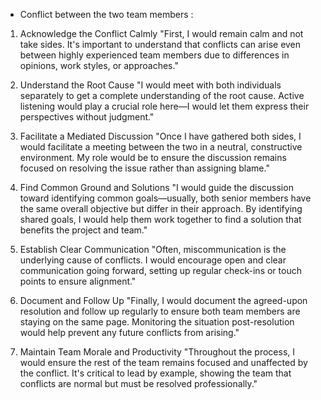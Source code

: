 - Conflict between the two team members : 
1. Acknowledge the Conflict Calmly
"First, I would remain calm and not take sides. 
 It's important to understand that conflicts can arise even between highly experienced team members 
 due to differences in opinions, work styles, or approaches."

2. Understand the Root Cause
"I would meet with both individuals separately to get a complete understanding of the root cause. 
Active listening would play a crucial role here—I would let them express their perspectives without judgment."

3. Facilitate a Mediated Discussion
"Once I have gathered both sides, 
I would facilitate a meeting between the two in a neutral, constructive environment.
My role would be to ensure the discussion remains focused on resolving the issue rather than assigning blame."

4. Find Common Ground and Solutions
"I would guide the discussion toward identifying common goals—usually, 
both senior members have the same overall objective but differ in their approach. 
By identifying shared goals, I would help them work together to find a solution that benefits
 the project and team."

5. Establish Clear Communication
"Often, miscommunication is the underlying cause of conflicts. 
I would encourage open and clear communication going forward, 
setting up regular check-ins or touch points to ensure alignment."

6. Document and Follow Up
"Finally, I would document the agreed-upon resolution and follow up regularly to ensure both team members are staying on the same page.
 Monitoring the situation post-resolution would help prevent any future conflicts from arising."

7. Maintain Team Morale and Productivity
"Throughout the process, I would ensure the rest of the team remains focused and unaffected by the conflict. 
It's critical to lead by example, showing the team that conflicts are normal but must be resolved professionally."